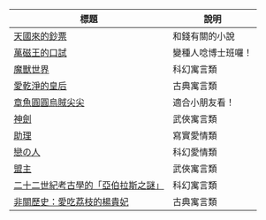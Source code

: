 | 標題  |  說明  |
|--------|-----------|
|  [天國來的鈔票](HeavenMoney.html)  |  和錢有關的小說  |
|  [萬磁王的口試](DrMagneto.html)  |  變種人唸博士班囉！  |
|  [魔獸世界](MonsterWorld.html)  |  科幻寓言類  |
|  [愛乾淨的皇后](queen.html)  |  古典寓言類  |
|  [章魚圓圓烏賊尖尖](tako.html)  |  適合小朋友看！  |
|  [神劍](knife.html)  |  武俠寓言類  |
|  [助理](assistant.html)  |  寫實愛情類  |
|  [戀の人](lover.html)  |  科幻愛情類  |
|  [盟主](chief.html)  |  武俠寓言類  |
|  [二十二世紀考古學的「亞伯拉斯之謎」](archaeology.html)  |  科幻寓言類  |
|  [非關歷史：愛吃荔枝的楊貴妃](litchi.html)  |  古典寓言類  |




